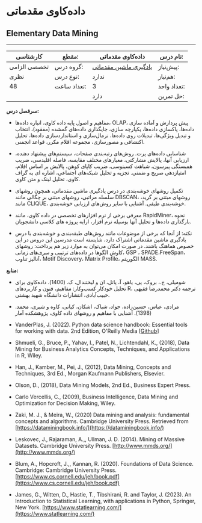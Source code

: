 # داده‌کاوی مقدماتی
## Elementary Data Mining
_______________________________________________________________________________
| کارشناسی     | مقطع:       | داده‌کاوی مقدماتی                                                                    | نام درس:    |
| ------------ | ----------- | ------------------------------------------------------------------------------------ | ----------- |
| تخصصی الزامی | گروه درس:   | [یادگیری ماشین مقدماتی](../docs/curriculum/mandatory/Elementary-Machine-Learning.md) | پیش‌نیاز:   |
| نظری         | نوع درس:    | ندارد                                                                                | هم‌نیاز:    |
| 48           | تعداد ساعت: | 3                                                                                    | تعداد واحد: |
|              |             |  دارد                                                                                | حل تمرین:   |

**سرفصل درس:**


- مفاهیم و اصول پایه داده کاوی، انباره داده‌ها، OLAP، پیش پردازش و آماده سازی داده‌ها، پاکسازی داده‌ها، یکپارچه سازی، جایگذاری داده‌های گمشده (مفقود)، انتخاب و تبدیل ویژگی‌ها، تبدیلات روی داده‌ها، نرمال‌سازی و استانداردسازی داده‌ها، تحلیل اکتشافی و مصور‌سازی، مجموعه اقلام مکرر، قواعد انجمنی.

- شناسایی داده‌های پرت. روش‌های رتبه‌بندی صفحات، سیستم‌های پیشنهاد دهنده، ارزیابی آنها، پالایش مشارکتی، معیارهای مختلف مقایسه، فاصله اقلیدسی، ضریب همبستگی پیرسون،‌ شباهت کسینوسی، ضریب کاپای کوهن، پالایش بر اساس اقلام، امتیازدهی صریح و ضمنی. تجزیه و تحلیل شبکه‌های اجتماعی، اشاره ای به گراف کاوی، تحلیل لینک و متن کاوی.

- تکمیل روشهای خوشه‌بندی در درس یادگیری ماشین مقدماتی، همچون روشهای سلسله مراتبی، روشهای مبتنی بر چگالی مانند DBSCAN، روشهای مبتنی بر گرید، مانند CLIQUE، خوشه‌بندی طیفی. آشنایی با سایر روش‌های ارزیابی خوشه‌بندی.

- معرفی برخی از نرم افزارهای تخصصی در داده کاوی، مانند RapidMiner، نحوه بارگذاری  داده‌ها  و تحلیل آنها بوسیله نرم افزار،  ارایه پروژه های کلاسی دانشجویان.

- نکته‌: از آنجا که برخی از موضوعات مانند روش‌های طبقه‌بندی و خوشه‌بندی با درس یادگیری ماشین مقدماتی اشتراک دارد، شایسته است مدرسین این دروس در این خصوص هماهنگ باشند. در صورت امکان می‌توان به موارد زیر هم پرداخت: روشهای کاوش الگوها در داده‌های ترتیبی و سری‌های زمانی، GSP ،  SPADE،‌FreeSpan، آنالیز تناوب، Motif Discovery،  Matrix Profile، الگوریتم MASS.

**منابع:**


- شومیلی، ج.، بروک، پی، یاهو، آ، پاتل، ان و لیختندال، ک. (1400). داده‌کاوی برای تحلیل خودکار کسب‌وکار: مفاهیم، فنون و کاربردهای R،  ترجمه دکتر محمدرضا فقیهی حبیب‌آبادی، انتشارات دانشگاه شهید بهشتی. 

- مرادی، عباس، حسین‌زاده، جواد، شباک، اشکان، کیانی، کاوه و شیری، محمد. (1398). آشنایی با مفاهیم و روشهای داده کاوی، پژوهشکده آمار

- VanderPlas, J. (2022). Python data science handbook: Essential tools for working with data. 2nd Edition, O'Reilly Media [[Github](https://github.com/jakevdp/PythonDataScienceHandbook)]

- Shmueli, G., Bruce, P., Yahav, I., Patel, N., Lichtendahl, K., (2018), Data Mining for Business  Analytics Concepts, Techniques, and Applications in R, Wiley. 

- Han, J., Kamber, M., Pei, J., (2012), Data Mining, Concepts and Techniques, 3rd Ed., Morgan Kaufmann Publishers, Elsevier. 

- Olson, D., (2018), Data Mining Models, 2nd Ed., Business Expert Press.

- Carlo Vercellis, C., (2009), Business Intelligence, Data Mining and Optimization for Decision Making, Wiley.

- Zaki, M. J., & Meira, W., (2020) Data mining and analysis: fundamental concepts and algorithms. Cambridge University Press. Retrieved from [https://dataminingbook.info/](https://dataminingbook.info/)

- Leskovec, J., Rajaraman, A.,, Ullman, J. D. (2014). Mining of Massive Datasets. Cambridge University Press. [http://www.mmds.org/](http://www.mmds.org/)

- Blum, A., Hopcroft, J.,, Kannan, R. (2020). Foundations of Data Science. Cambridge: Cambridge University Press. [https://www.cs.cornell.edu/jeh/book.pdf](https://www.cs.cornell.edu/jeh/book.pdf)

- James, G., Witten, D., Hastie, T., Tibshirani, R. and Taylor, J. (2023). An Introduction to Statistical Learning, with applications in Python, Springer, New York. [https://www.statlearning.com/](https://www.statlearning.com/)
